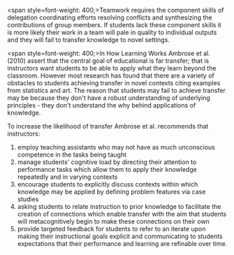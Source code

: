 <span style=font-weight: 400;>Teamwork requires the component skills of delegation coordinating efforts resolving conflicts and synthesizing the contributions of group members. If students lack these component skills it is more likely their work in a team will pale in quality to individual outputs and they will fail to transfer knowledge to novel settings.</span>

<span style=font-weight: 400;>In How Learning Works Ambrose et al. (2010) assert that the central goal of educational is far transfer; that is instructors want students to be able to apply what they learn beyond the classroom. However most research has found that there are a variety of obstacles to students achieving transfer in novel contexts citing examples from statistics and art. The reason that students may fail to achieve transfer may be because they don't have a robust understanding of underlying principles - they don't understand the why behind applications of knowledge.</span>

<p><span style=font-weight: 400;>To increase the likelihood of transfer Ambrose et al. recommends that instructors:</span></p>  <ol>  <li><span style=font-weight: 400;> employ teaching assistants who may not have as much unconscious competence in the tasks being taught </span></li>  <li><span style=font-weight: 400;> manage students' cognitive load by directing their attention to performance tasks which allow them to apply their knowledge repeatedly and in varying contexts </span></li>  <li><span style=font-weight: 400;> encourage students to explicitly discuss contexts within which knowledge may be applied by defining problem features via case studies</span></li>  <li><span style=font-weight: 400;> asking students to relate instruction to prior knowledge to facilitate the creation of connections which enable transfer with the aim that students will metacognitively begin to make these connections on their own</span></li>  <li><span style=font-weight: 400;> provide targeted feedback for students to refer to an iterate upon making their instructional goals explicit and communicating to students expectations that their performance and learning are refinable over time.</span></li>  </ol>